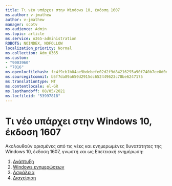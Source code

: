 ```yaml
---
title: Τι νέο υπάρχει στην Windows 10, έκδοση 1607
ms.author: v-jmathew
author: v-jmathew
manager: scotv
ms.audience: Admin
ms.topic: article
ms.service: o365-administration
ROBOTS: NOINDEX, NOFOLLOW
localization_priority: Normal
ms.collection: Adm_O365
ms.custom:
- "9003960"
- "7016"
ms.openlocfilehash: fc4f9cb1b04ae9bdebefe02d2f9d84216295a90f740b7ee8d0d7e92e478f3357
ms.sourcegitcommit: b5f7da89a650d2915dc652449623c78be6247175
ms.translationtype: MT
ms.contentlocale: el-GR
ms.lasthandoff: 08/05/2021
ms.locfileid: "53997818"
---
```

# <a name="whats-new-in-windows-10-version-1607"></a>Τι νέο υπάρχει στην Windows 10, έκδοση 1607

Ακολουθούν ορισμένες από τις νέες και ενημερωμένες δυνατότητες της Windows 10, έκδοση 1607, γνωστή και ως Επετειακή ενημέρωση:

1. [Ανάπτυξη](https://go.microsoft.com/fwlink/?linkid=2114462)
2. [Windows ενημερώσεων](https://go.microsoft.com/fwlink/?linkid=2114463)
3. [Ασφάλεια](https://go.microsoft.com/fwlink/?linkid=2114270)
4. [Διαχείριση](https://go.microsoft.com/fwlink/?linkid=2114271)
